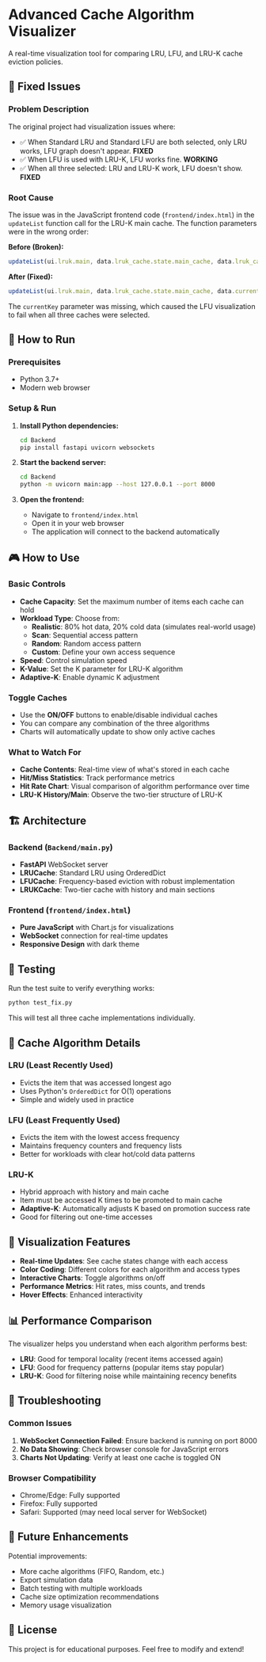 # Advanced Cache Algorithm Visualizer

A real-time visualization tool for comparing LRU, LFU, and LRU-K cache eviction policies.

## 🔧 Fixed Issues

### Problem Description
The original project had visualization issues where:
- ✅ When Standard LRU and Standard LFU are both selected, only LRU works, LFU graph doesn't appear. **FIXED**
- ✅ When LFU is used with LRU-K, LFU works fine. **WORKING** 
- ✅ When all three selected: LRU and LRU-K work, LFU doesn't show. **FIXED**

### Root Cause
The issue was in the JavaScript frontend code (`frontend/index.html`) in the `updateList` function call for the LRU-K main cache. The function parameters were in the wrong order:

**Before (Broken):**
```javascript
updateList(ui.lruk.main, data.lruk_cache.state.main_cache, data.lruk_cache.last_event, 'lruk');
```

**After (Fixed):**
```javascript
updateList(ui.lruk.main, data.lruk_cache.state.main_cache, data.current_key, data.lruk_cache.last_event, 'lruk');
```

The `currentKey` parameter was missing, which caused the LFU visualization to fail when all three caches were selected.

## 🚀 How to Run

### Prerequisites
- Python 3.7+
- Modern web browser

### Setup & Run
1. **Install Python dependencies:**
   ```bash
   cd Backend
   pip install fastapi uvicorn websockets
   ```

2. **Start the backend server:**
   ```bash
   cd Backend
   python -m uvicorn main:app --host 127.0.0.1 --port 8000
   ```

3. **Open the frontend:**
   - Navigate to `frontend/index.html` 
   - Open it in your web browser
   - The application will connect to the backend automatically

## 🎮 How to Use

### Basic Controls
- **Cache Capacity**: Set the maximum number of items each cache can hold
- **Workload Type**: Choose from:
  - **Realistic**: 80% hot data, 20% cold data (simulates real-world usage)
  - **Scan**: Sequential access pattern
  - **Random**: Random access pattern  
  - **Custom**: Define your own access sequence
- **Speed**: Control simulation speed
- **K-Value**: Set the K parameter for LRU-K algorithm
- **Adaptive-K**: Enable dynamic K adjustment

### Toggle Caches
- Use the **ON/OFF** buttons to enable/disable individual caches
- You can compare any combination of the three algorithms
- Charts will automatically update to show only active caches

### What to Watch For
- **Cache Contents**: Real-time view of what's stored in each cache
- **Hit/Miss Statistics**: Track performance metrics
- **Hit Rate Chart**: Visual comparison of algorithm performance over time
- **LRU-K History/Main**: Observe the two-tier structure of LRU-K

## 🏗️ Architecture

### Backend (`Backend/main.py`)
- **FastAPI** WebSocket server
- **LRUCache**: Standard LRU using OrderedDict
- **LFUCache**: Frequency-based eviction with robust implementation
- **LRUKCache**: Two-tier cache with history and main sections

### Frontend (`frontend/index.html`)
- **Pure JavaScript** with Chart.js for visualizations
- **WebSocket** connection for real-time updates
- **Responsive Design** with dark theme

## 🧪 Testing

Run the test suite to verify everything works:
```bash
python test_fix.py
```

This will test all three cache implementations individually.

## 🎯 Cache Algorithm Details

### LRU (Least Recently Used)
- Evicts the item that was accessed longest ago
- Uses Python's `OrderedDict` for O(1) operations
- Simple and widely used in practice

### LFU (Least Frequently Used)  
- Evicts the item with the lowest access frequency
- Maintains frequency counters and frequency lists
- Better for workloads with clear hot/cold data patterns

### LRU-K
- Hybrid approach with history and main cache
- Item must be accessed K times to be promoted to main cache
- **Adaptive-K**: Automatically adjusts K based on promotion success rate
- Good for filtering out one-time accesses

## 🎨 Visualization Features

- **Real-time Updates**: See cache states change with each access
- **Color Coding**: Different colors for each algorithm and access types
- **Interactive Charts**: Toggle algorithms on/off
- **Performance Metrics**: Hit rates, miss counts, and trends
- **Hover Effects**: Enhanced interactivity

## 📊 Performance Comparison

The visualizer helps you understand when each algorithm performs best:

- **LRU**: Good for temporal locality (recent items accessed again)
- **LFU**: Good for frequency patterns (popular items stay popular) 
- **LRU-K**: Good for filtering noise while maintaining recency benefits

## 🐛 Troubleshooting

### Common Issues
1. **WebSocket Connection Failed**: Ensure backend is running on port 8000
2. **No Data Showing**: Check browser console for JavaScript errors
3. **Charts Not Updating**: Verify at least one cache is toggled ON

### Browser Compatibility
- Chrome/Edge: Fully supported
- Firefox: Fully supported  
- Safari: Supported (may need local server for WebSocket)

## 🔄 Future Enhancements

Potential improvements:
- More cache algorithms (FIFO, Random, etc.)
- Export simulation data
- Batch testing with multiple workloads
- Cache size optimization recommendations
- Memory usage visualization

## 📝 License

This project is for educational purposes. Feel free to modify and extend!
